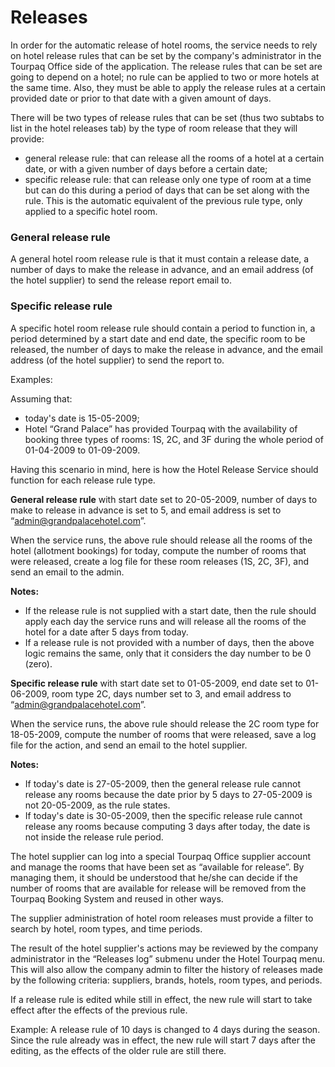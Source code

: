 # Releases

In order for the automatic release of hotel rooms, the service needs to rely on hotel release rules that can be set by the company's administrator in the Tourpaq Office side of the application. The release rules that can be set are going to depend on a hotel; no rule can be applied to two or more hotels at the same time. Also, they must be able to apply the release rules at a certain provided date or prior to that date with a given amount of days.

There will be two types of release rules that can be set (thus two subtabs to list in the hotel releases tab) by the type of room release that they will provide:

* general release rule: that can release all the rooms of a hotel at a certain date, or with a given number of days before a certain date;
* specific release rule: that can release only one type of room at a time but can do this during a period of days that can be set along with the rule. This is the automatic equivalent of the previous rule type, only applied to a specific hotel room.

### General release rule <a href="#general-release-rule" id="general-release-rule"></a>

A general hotel room release rule is that it must contain a release date, a number of days to make the release in advance, and an email address (of the hotel supplier) to send the release report email to.

### Specific release rule <a href="#specific-release-rule" id="specific-release-rule"></a>

A specific hotel room release rule should contain a period to function in, a period determined by a start date and end date, the specific room to be released, the number of days to make the release in advance, and the email address (of the hotel supplier) to send the report to.

Examples:

Assuming that:

* today's date is 15-05-2009;
* Hotel “Grand Palace” has provided Tourpaq with the availability of booking three types of rooms: 1S, 2C, and 3F during the whole period of 01-04-2009 to 01-09-2009.

Having this scenario in mind, here is how the Hotel Release Service should function for each release rule type.

**General release rule** with start date set to 20-05-2009, number of days to make to release in advance is set to 5, and email address is set to “admin@grandpalacehotel.com”.

When the service runs, the above rule should release all the rooms of the hotel (allotment bookings) for today, compute the number of rooms that were released, create a log file for these room releases (1S, 2C, 3F), and send an email to the admin.

**Notes:**

* If the release rule is not supplied with a start date, then the rule should apply each day the service runs and will release all the rooms of the hotel for a date after 5 days from today.
* If a release rule is not provided with a number of days, then the above logic remains the same, only that it considers the day number to be 0 (zero).

**Specific release rule** with start date set to 01-05-2009, end date set to 01-06-2009, room type 2C, days number set to 3, and email address to “admin@grandpalacehotel.com”.

When the service runs, the above rule should release the 2C room type for 18-05-2009, compute the number of rooms that were released, save a log file for the action, and send an email to the hotel supplier.

**Notes:**

* If today's date is 27-05-2009, then the general release rule cannot release any rooms because the date prior by 5 days to 27-05-2009 is not 20-05-2009, as the rule states.
* If today's date is 30-05-2009, then the specific release rule cannot release any rooms because computing 3 days after today, the date is not inside the release rule period.

The hotel supplier can log into a special Tourpaq Office supplier account and manage the rooms that have been set as “available for release”. By managing them, it should be understood that he/she can decide if the number of rooms that are available for release will be removed from the Tourpaq Booking System and reused in other ways.

The supplier administration of hotel room releases must provide a filter to search by hotel, room types, and time periods.

The result of the hotel supplier's actions may be reviewed by the company administrator in the “Releases log” submenu under the Hotel Tourpaq menu. This will also allow the company admin to filter the history of releases made by the following criteria: suppliers, brands, hotels, room types, and periods.

If a release rule is edited while still in effect, the new rule will start to take effect after the effects of the previous rule.

Example: A release rule of 10 days is changed to 4 days during the season. Since the rule already was in effect, the new rule will start 7 days after the editing, as the effects of the older rule are still there.
